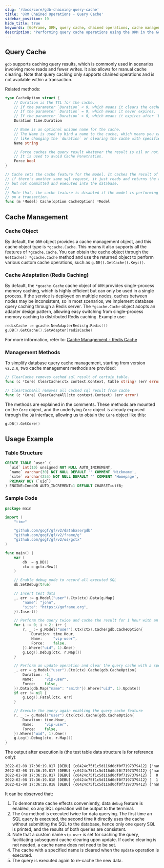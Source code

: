 ```yaml
---
slug: '/docs/core/gdb-chaining-query-cache'
title: 'ORM Chained Operations - Query Cache'
sidebar_position: 10
hide_title: true
keywords: [GoFrame, ORM, query cache, chained operations, cache management, Redis, database, cache clearing, cache adaptation, table structure]
description: "Performing query cache operations using the ORM in the GoFrame framework. It supports caching to optimize query results, suitable for scenarios with more reads and fewer writes. The article provides a detailed introduction to cache management and adaptation, especially how to implement distributed caching using Redis. It also provides sample code showing table structures and their caching effects, demonstrating query cache implementation and cache clearing functions."
---
```


## Query Cache

`gdb` supports caching query results, which is commonly used in scenarios involving more reads and fewer writes. It also allows for manual cache clearing. Note that query caching only supports chained operations and is not available within a transaction.

Related methods:

```go
type CacheOption struct {
    // Duration is the TTL for the cache.
    // If the parameter `Duration` < 0, which means it clears the cache with given `Name`.
    // If the parameter `Duration` = 0, which means it never expires.
    // If the parameter `Duration` > 0, which means it expires after `Duration`.
    Duration time.Duration

    // Name is an optional unique name for the cache.
    // The Name is used to bind a name to the cache, which means you can later control the cache
    // like changing the `duration` or clearing the cache with specified Name.
    Name string

    // Force caches the query result whatever the result is nil or not.
    // It is used to avoid Cache Penetration.
    Force bool
}

// Cache sets the cache feature for the model. It caches the result of the sql, which means
// if there's another same sql request, it just reads and returns the result from cache, it
// but not committed and executed into the database.
//
// Note that, the cache feature is disabled if the model is performing select statement
// on a transaction.
func (m *Model) Cache(option CacheOption) *Model
```

## Cache Management

### Cache Object

By default, the `ORM` object provides a cache management object, and this cache object type is `*gcache.Cache`. This means it also supports all the features of `*gcache.Cache`. You can obtain the cache object through the `GetCache() *gcache.Cache` method and use the returned object to perform various custom cache operations, such as `g.DB().GetCache().Keys()`.

### Cache Adaptation (Redis Caching)

By default, the `*gcache.Cache` cache object of `ORM` provides single-process memory caching, which is highly efficient but can only be used in a single process. If the service is deployed on multiple nodes, caches between nodes may be inconsistent, so in most scenarios, we implement database query caching through a Redis server. The `*gcache.Cache` object adopts an adapter design pattern, allowing easy switching from single-process memory caching to distributed Redis caching. Example use:

```go
redisCache := gcache.NewAdapterRedis(g.Redis())
g.DB().GetCache().SetAdapter(redisCache)
```

For more information, refer to: [Cache Management - Redis Cache](../../缓存管理/缓存管理-Redis缓存.md)

### Management Methods

To simplify database query cache management, starting from version `v2.2.0`, two cache management methods are provided:

```go
// ClearCache removes cached sql result of certain table.
func (c *Core) ClearCache(ctx context.Context, table string) (err error)

// ClearCacheAll removes all cached sql result from cache
func (c *Core) ClearCacheAll(ctx context.Context) (err error)
```

The methods are explained in the comments. These methods are mounted on the `Core` object, and the underlying `Core` object is already exposed through the `DB` interface, allowing us to obtain the `Core` object like this:

```go
g.DB().GetCore()
```

## Usage Example

### Table Structure

```sql
CREATE TABLE `user` (
  `uid` int(10) unsigned NOT NULL AUTO_INCREMENT,
  `name` varchar(30) NOT NULL DEFAULT '' COMMENT 'Nickname',
  `site` varchar(255) NOT NULL DEFAULT '' COMMENT 'Homepage',
  PRIMARY KEY (`uid`)
) ENGINE=InnoDB AUTO_INCREMENT=1 DEFAULT CHARSET=utf8;
```

### Sample Code

```go
package main

import (
    "time"

    "github.com/gogf/gf/v2/database/gdb"
    "github.com/gogf/gf/v2/frame/g"
    "github.com/gogf/gf/v2/os/gctx"
)

func main() {
    var (
        db  = g.DB()
        ctx = gctx.New()
    )

    // Enable debug mode to record all executed SQL
    db.SetDebug(true)

    // Insert test data
    _, err := g.Model("user").Ctx(ctx).Data(g.Map{
        "name": "john",
        "site": "https://goframe.org",
    }).Insert()

    // Perform the query twice and cache the result for 1 hour with an optional cache name
    for i := 0; i < 2; i++ {
        r, _ := g.Model("user").Ctx(ctx).Cache(gdb.CacheOption{
            Duration: time.Hour,
            Name:     "vip-user",
            Force:    false,
        }).Where("uid", 1).One()
        g.Log().Debug(ctx, r.Map())
    }

    // Perform an update operation and clear the query cache with a specified name
    _, err = g.Model("user").Ctx(ctx).Cache(gdb.CacheOption{
        Duration: -1,
        Name:     "vip-user",
        Force:    false,
    }).Data(gdb.Map{"name": "smith"}).Where("uid", 1).Update()
    if err != nil {
        g.Log().Fatal(ctx, err)
    }

    // Execute the query again enabling the query cache feature
    r, _ := g.Model("user").Ctx(ctx).Cache(gdb.CacheOption{
        Duration: time.Hour,
        Name:     "vip-user",
        Force:    false,
    }).Where("uid", 1).One()
    g.Log().Debug(ctx, r.Map())
}
```

The output after execution is (the test table data structure is for reference only):

```html
2022-02-08 17:36:19.817 [DEBU] {c0424c75f1c5d116d0df0f7197379412} {"name":"john","site":"https://goframe.org","uid":1}
2022-02-08 17:36:19.817 [DEBU] {c0424c75f1c5d116d0df0f7197379412} {"name":"john","site":"https://goframe.org","uid":1}
2022-02-08 17:36:19.817 [DEBU] {c0424c75f1c5d116d0df0f7197379412} [  0 ms] [default] [rows:1  ] UPDATE `user` SET `name`='smith' WHERE `uid`=1
2022-02-08 17:36:19.818 [DEBU] {c0424c75f1c5d116d0df0f7197379412} [  1 ms] [default] [rows:1  ] SELECT * FROM `user` WHERE `uid`=1 LIMIT 1
2022-02-08 17:36:19.818 [DEBU] {c0424c75f1c5d116d0df0f7197379412} {"name":"smith","site":"https://goframe.org","uid":1}
```

It can be observed that:

1. To demonstrate cache effects conveniently, data `debug` feature is enabled, so any SQL operation will be output to the terminal.
2. The `One` method is executed twice for data querying. The first time an SQL query is executed, the second time it directly uses the cache without submitting the SQL to the database, hence only one query SQL is printed, and the results of both queries are consistent.
3. Note that a custom name `vip-user` is set for caching the query, facilitating subsequent cache clearing upon update. If cache clearing is not needed, a cache name does not need to be set.
4. The cache with a specified name is cleared when the `Update` operation is executed.
5. The query is executed again to re-cache the new data.